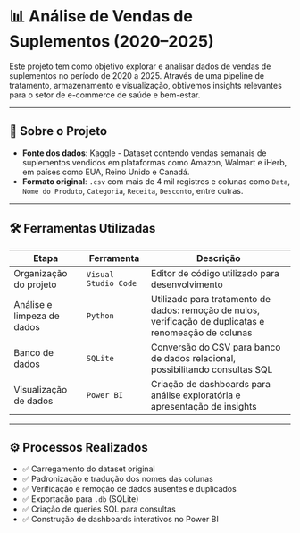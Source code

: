 # 📊 Análise de Vendas de Suplementos (2020–2025)

Este projeto tem como objetivo explorar e analisar dados de vendas de suplementos no período de 2020 a 2025. Através de uma pipeline de tratamento, armazenamento e visualização, obtivemos insights relevantes para o setor de e-commerce de saúde e bem-estar.

---

## 📁 Sobre o Projeto

- **Fonte dos dados**: Kaggle - Dataset contendo vendas semanais de suplementos vendidos em plataformas como Amazon, Walmart e iHerb, em países como EUA, Reino Unido e Canadá.
- **Formato original**: `.csv` com mais de 4 mil registros e colunas como `Data`, `Nome do Produto`, `Categoria`, `Receita`, `Desconto`, entre outras.

---

## 🛠️ Ferramentas Utilizadas

| Etapa | Ferramenta | Descrição |
|------|------------|-----------|
| Organização do projeto | `Visual Studio Code` | Editor de código utilizado para desenvolvimento |
| Análise e limpeza de dados | `Python` | Utilizado para tratamento de dados: remoção de nulos, verificação de duplicatas e renomeação de colunas |
| Banco de dados | `SQLite` | Conversão do CSV para banco de dados relacional, possibilitando consultas SQL |
| Visualização de dados | `Power BI` | Criação de dashboards para análise exploratória e apresentação de insights |

---

## ⚙️ Processos Realizados

- ✅ Carregamento do dataset original
- ✅ Padronização e tradução dos nomes das colunas
- ✅ Verificação e remoção de dados ausentes e duplicados
- ✅ Exportação para `.db` (SQLite)
- ✅ Criação de queries SQL para consultas
- ✅ Construção de dashboards interativos no Power BI

